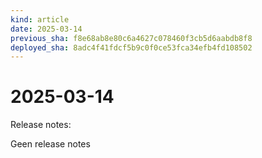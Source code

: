 ```yaml
---
kind: article
date: 2025-03-14
previous_sha: f8e68ab8e80c6a4627c078460f3cb5d6aabdb8f8
deployed_sha: 8adc4f41fdcf5b9c0f0ce53fca34efb4fd108502
---
```


# 2025-03-14

Release notes:

Geen release notes
